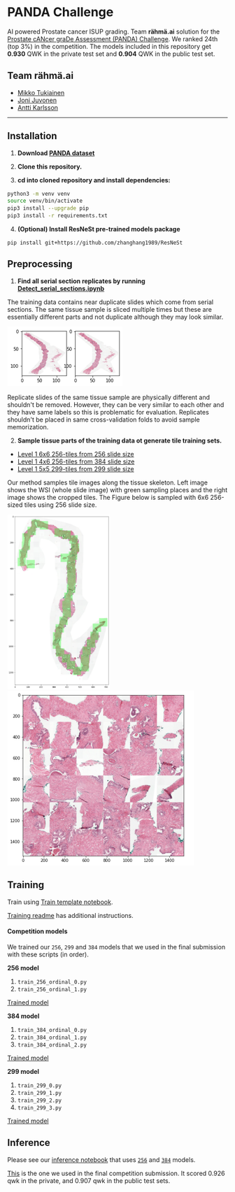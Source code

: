 # PANDA Challenge
AI powered Prostate cancer ISUP grading. Team **rähmä.ai** solution for the [Prostate cANcer graDe Assessment (PANDA) Challenge](https://www.kaggle.com/c/prostate-cancer-grade-assessment). We ranked 24th (top 3%) in the competition. The models included in this repository get **0.930** QWK in the private test set and **0.904** QWK in the public test set.

## Team rähmä.ai

- [Mikko Tukiainen](https://github.com/mjkvaak)
- [Joni Juvonen](https://github.com/jpjuvo)
- [Antti Karlsson](https://github.com/AnttiKarlsson)

-----------------------------------------------------

## Installation

1. **Download [PANDA dataset](https://www.kaggle.com/c/prostate-cancer-grade-assessment/data)**

2. **Clone this repository.**

3. **cd into cloned repository and install dependencies:**

```bash
python3 -m venv venv
source venv/bin/activate
pip3 install --upgrade pip
pip3 install -r requirements.txt
```

4. **(Optional) Install ResNeSt pre-trained models package**

```
pip install git+https://github.com/zhanghang1989/ResNeSt
```

## Preprocessing

1. **Find all serial section replicates by running [Detect_serial_sections.ipynb](./preprocessing/Detect_serial_sections.ipynb)**

The training data contains near duplicate slides which come from serial sections. The same tissue sample is sliced multiple times but these are essentially different parts and not duplicate although they may look similar.

![serial section](./img/serial_section.png)

Replicate slides of the same tissue sample are physically different and shouldn't be removed. However, they can be very similar to each other and they have same labels so this is problematic for evaluation. Replicates shouldn't be placed in same cross-validation folds to avoid sample memorization.

2. **Sample tissue parts of the training data ot generate tile training sets.**

- [Level 1 6x6 256-tiles from 256 slide size](./ptrprocessing/tissue_mosaic_generation_lvl1_256_6x6_256.ipynb)
- [Level 1 4x6 256-tiles from 384 slide size](./ptrprocessing/tissue_mosaic_generation_lvl1_384_4x6_256.ipynb)
- [Level 1 5x5 299-tiles from 299 slide size](./ptrprocessing/tissue_mosaic_generation_lvl1_299_5x5_299.ipynb)

Our method samples tile images along the tissue skeleton. Left image shows the WSI (whole slide image) with green sampling places and the right image shows the cropped tiles. The Figure below is sampled with 6x6 256-sized tiles using 256 slide size.

<img src="./img/sampling_256_256.png" height="400" />
<img src="./img/tiles.png" height="400" />

## Training

Train using [Train template notebook](./training/Train-template.ipynb).

[Training readme](./training/README.md) has additional instructions.

#### Competition models

We trained our `256`, `299` and `384`  models that we used in the final submission with these scripts (in order).

**256 model**

1. `train_256_ordinal_0.py`
2. `train_256_ordinal_1.py`

[Trained model](https://www.kaggle.com/qitvision/panda-models-256-256-ordinal)

**384 model**

1. `train_384_ordinal_0.py`
2. `train_384_ordinal_1.py`
3. `train_384_ordinal_2.py`

[Trained model](https://www.kaggle.com/qitvision/panda-models-384-256-ordinal)

**299 model**

1. `train_299_0.py`
2. `train_299_1.py`
3. `train_299_2.py`
4. `train_299_3.py`

[Trained model](https://www.kaggle.com/qitvision/jj20200706)

## Inference

Please see our [inference notebook](https://www.kaggle.com/qitvision/panda-r-hm-ai-private-score-0-93) that uses [`256`](https://www.kaggle.com/qitvision/panda-models-256-256-ordinal) and [`384`](https://www.kaggle.com/qitvision/panda-models-384-256-ordinal) models.

[This](https://www.kaggle.com/qitvision/jj-2020-07-21-all-models) is the one we used in the final competition submission. It scored 0.926 qwk in the private, and 0.907 qwk in the public test sets. 